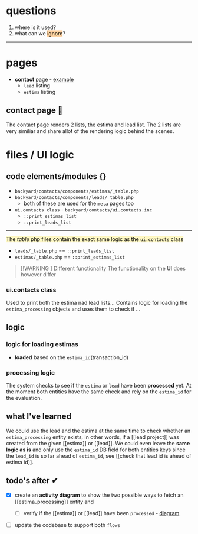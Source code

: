 # questions
1. where is it used?
2. what can we <mark style="background: #FFB86CA6;">ignore</mark>? 

---
# pages

- **contact** page - [example](http://localhost:8001/contacts/6562017)
	- `lead` listing
	- `estima` listing

## contact page 🛂

The contact page renders 2 lists, the estima and lead list.
The 2 lists are very similiar and share allot of the rendering logic behind the scenes.

# files / UI logic

## code elements/modules {}
- `backyard/contacts/components/estimas/_table.php`
- `backyard/contacts/components/leads/_table.php`
	- both of these are used for the `meta` pages too
- `ui.contacts class` - `backyard/contacts/ui.contacts.inc`
	- `::print_estimas_list`
	- `::print_leads_list`
****
<mark style="background: #FFF3A3A6;">The _table_ php files contain the exact same logic as the `ui.contacts` class</mark>
- `leads/_table.php` == `::print_leads_list`
- `estimas/_table.php` == `::print_estimas_list`
> [!WARNING ] Different functionality
> The functionality on the **UI** does however differ

### ui.contacts class

Used to print both the estima nad lead lists...
Contains logic for loading the `estima_processing` objects and uses them to check if ...

## logic

### logic for loading estimas

- **loaded** based on the `estima_id`(transaction_id)

### processing logic

The system checks to see if the `estima` or `lead` have been **processed** yet. At the moment both entities have the same check and rely on the `estima_id` for the evaluation.

## what I've learned

We could use the lead and the estima at the same time to check whether an `estima_processing` entity exists, in other words, if a [[lead project]] was created from the given [[estima]] or [[lead]].
We could even leave the **same logic as is** and only use the `estima_id` DB field for both entities keys since the `lead_id` is so far ahead of `estima_id`, see [[check that lead id is ahead of estima id]].

## todo's after ✔

- [x] create an **activity diagram** to show the two possible ways to fetch an [[estima_processing]] entity and
	- [ ] verify if the [[estima]] or [[lead]] have been `processed` - [diagram](https://www.mermaidchart.com/app/projects/c0dfe25c-1b2a-42c9-9b77-260bc9119ec7/diagrams/36b32686-3f3c-4e48-b804-226ff894eec0/version/v0.1/edit)
- [ ] update the codebase to support both `flows`


